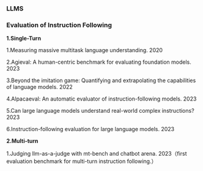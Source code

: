 ### LLMS

### Evaluation of Instruction Following

**1.Single-Turn**

1.Measuring massive multitask language understanding. 2020

2.Agieval: A human-centric benchmark for evaluating foundation models. 2023

3.Beyond the imitation game: Quantifying and extrapolating the capabilities of language models. 2022

4.Alpacaeval: An automatic evaluator of instruction-following models. 2023

5.Can large language models understand real-world complex instructions? 2023

6.Instruction-following evaluation for large language models. 2023


**2.Multi-turn**

1.Judging llm-as-a-judge with mt-bench and chatbot arena. 2023（first evaluation benchmark for multi-turn instruction following.）
